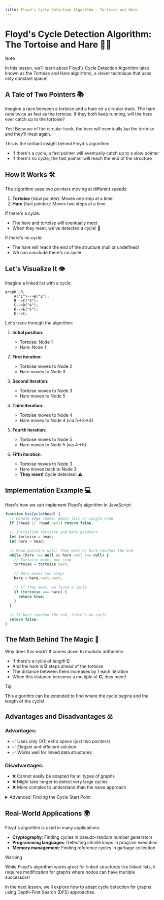 ```yaml
---
title: Floyd's Cycle Detection Algorithm - Tortoise and Hare
---
```


# Floyd's Cycle Detection Algorithm: The Tortoise and Hare 🐢🐇

> [!NOTE]
> In this lesson, we'll learn about Floyd's Cycle Detection Algorithm (also known as the Tortoise and Hare algorithm), a clever technique that uses only constant space!

## A Tale of Two Pointers 📚

Imagine a race between a tortoise and a hare on a circular track. The hare runs twice as fast as the tortoise. If they both keep running, will the hare ever catch up to the tortoise?

Yes! Because of the circular track, the hare will eventually lap the tortoise and they'll meet again.

This is the brilliant insight behind Floyd's algorithm:

- If there's a cycle, a fast pointer will eventually catch up to a slow pointer
- If there's no cycle, the fast pointer will reach the end of the structure

## How It Works 🛠️

The algorithm uses two pointers moving at different speeds:

1. **Tortoise** (slow pointer): Moves one step at a time
2. **Hare** (fast pointer): Moves two steps at a time

If there's a cycle:
- The hare and tortoise will eventually meet
- When they meet, we've detected a cycle! 🎉

If there's no cycle:
- The hare will reach the end of the structure (null or undefined)
- We can conclude there's no cycle

## Let's Visualize It 👁️

Imagine a linked list with a cycle:

```mermaid
graph LR;
    A("1")-->B("2");
    B-->C("3");
    C-->D("4");
    D-->E("5");
    E-->C;
```

Let's trace through the algorithm:

1. **Initial position**:
   - Tortoise: Node 1
   - Hare: Node 1

2. **First iteration**:
   - Tortoise moves to Node 2
   - Hare moves to Node 3

3. **Second iteration**:
   - Tortoise moves to Node 3
   - Hare moves to Node 5

4. **Third iteration**:
   - Tortoise moves to Node 4
   - Hare moves to Node 4 (via 5→3→4)

5. **Fourth iteration**:
   - Tortoise moves to Node 5
   - Hare moves to Node 5 (via 4→5)
   
6. **Fifth iteration**:
   - Tortoise moves to Node 3
   - Hare moves back to Node 3
   - **They meet!** Cycle detected! ⚠️

## Implementation Example 💻

Here's how we can implement Floyd's algorithm in JavaScript:

```javascript
function hasCycle(head) {
  // Handle edge cases: empty list or single node
  if (!head || !head.next) return false;
  
  // Initialize tortoise and hare pointers
  let tortoise = head;
  let hare = head;
  
  // Move pointers until they meet or hare reaches the end
  while (hare !== null && hare.next !== null) {
    // Tortoise moves one step
    tortoise = tortoise.next;
    
    // Hare moves two steps
    hare = hare.next.next;
    
    // If they meet, we found a cycle
    if (tortoise === hare) {
      return true;
    }
  }
  
  // If hare reached the end, there's no cycle
  return false;
}
```

## The Math Behind The Magic 🧮

Why does this work? It comes down to modular arithmetic:

- If there's a cycle of length **C**
- And the hare is **D** steps ahead of the tortoise
- The distance between them increases by 1 each iteration
- When this distance becomes a multiple of **C**, they meet!

> [!TIP]
> This algorithm can be extended to find where the cycle begins and the length of the cycle!

## Advantages and Disadvantages ⚖️

### Advantages:
- ✅ Uses only O(1) extra space (just two pointers)
- ✅ Elegant and efficient solution
- ✅ Works well for linked data structures

### Disadvantages:
- ❌ Cannot easily be adapted for all types of graphs
- ❌ Might take longer to detect very large cycles
- ❌ More complex to understand than the naive approach

<details>
<summary>Advanced: Finding the Cycle Start Point</summary>

After the tortoise and hare meet:
1. Reset the tortoise to the head of the list
2. Keep the hare at the meeting point
3. Move both pointers at the same speed (one step at a time)
4. The point where they meet again is the start of the cycle!

This works due to the mathematical properties of the cycle structure.
</details>

## Real-World Applications 🌍

Floyd's algorithm is used in many applications:

- **Cryptography**: Finding cycles in pseudo-random number generators
- **Programming languages**: Detecting infinite loops in program execution
- **Memory management**: Finding reference cycles in garbage collection

> [!WARNING]
> While Floyd's algorithm works great for linked structures like linked lists, it requires modification for graphs where nodes can have multiple successors!

In the next lesson, we'll explore how to adapt cycle detection for graphs using Depth-First Search (DFS) approaches. 